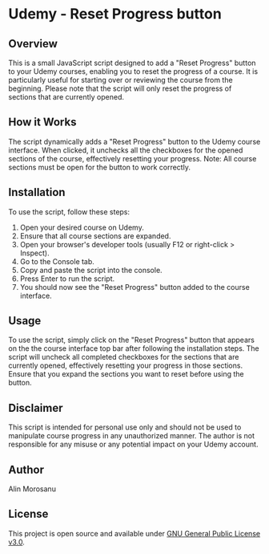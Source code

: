 # Udemy - Reset Progress button

## Overview
This is a small JavaScript script designed to add a "Reset Progress" button to your Udemy courses, enabling you to reset the progress of a course. It is particularly useful for starting over or reviewing the course from the beginning. Please note that the script will only reset the progress of sections that are currently opened.

## How it Works
The script dynamically adds a "Reset Progress" button to the Udemy course interface. When clicked, it unchecks all the checkboxes for the opened sections of the course, effectively resetting your progress. Note: All course sections must be open for the button to work correctly.

## Installation
To use the script, follow these steps:
1. Open your desired course on Udemy.
2. Ensure that all course sections are expanded.
3. Open your browser's developer tools (usually F12 or right-click > Inspect).
4. Go to the Console tab.
5. Copy and paste the script into the console.
6. Press Enter to run the script.
7. You should now see the "Reset Progress" button added to the course interface.

## Usage
To use the script, simply click on the "Reset Progress" button that appears on the the course interface top bar after following the installation steps. The script will uncheck all completed checkboxes for the sections that are currently opened, effectively resetting your progress in those sections. Ensure that you expand the sections you want to reset before using the button.

## Disclaimer
This script is intended for personal use only and should not be used to manipulate course progress in any unauthorized manner. The author is not responsible for any misuse or any potential impact on your Udemy account.

## Author
Alin Morosanu

## License
This project is open source and available under [GNU General Public License v3.0](LICENSE).
